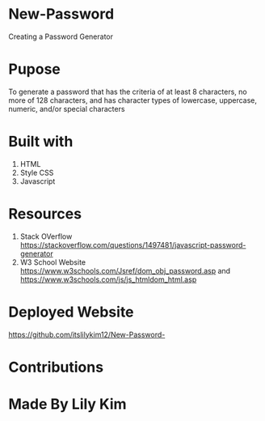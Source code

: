 # New-Password 
Creating a Password Generator 

# Pupose 
To generate a password that has the criteria of at least 8 characters, no more of 128 characters, and has character types of lowercase, uppercase, numeric, and/or special characters

# Built with 
 1. HTML 
 2. Style CSS 
 3. Javascript 

 # Resources 
 1. Stack OVerflow 
    https://stackoverflow.com/questions/1497481/javascript-password-generator
 2. W3 School Website
    https://www.w3schools.com/Jsref/dom_obj_password.asp and 
    https://www.w3schools.com/js/js_htmldom_html.asp

# Deployed Website 
https://github.com/itslilykim12/New-Password-

# Contributions 
Made By Lily Kim 
=======

